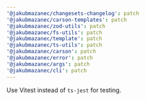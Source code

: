 ```yaml
---
'@jakubmazanec/changesets-changelog': patch
'@jakubmazanec/carson-templates': patch
'@jakubmazanec/zod-utils': patch
'@jakubmazanec/fs-utils': patch
'@jakubmazanec/template': patch
'@jakubmazanec/ts-utils': patch
'@jakubmazanec/carson': patch
'@jakubmazanec/error': patch
'@jakubmazanec/args': patch
'@jakubmazanec/cli': patch
---
```


Use Vitest instead of `ts-jest` for testing.
